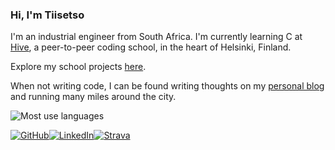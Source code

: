 ### Hi, I'm Tiisetso

I'm an industrial engineer from South Africa. I'm currently learning C at [Hive](https://www.hive.fi/en/), a peer-to-peer coding school, in the heart of Helsinki, Finland.

Explore my school projects [here](https://github.com/Tiisetso/Hive).

When not writing code, I can be found writing thoughts on my [personal blog](https://tiiset.so/) and running many miles around the city. 

<img src="https://github-readme-stats.vercel.app/api/top-langs?username=tiisetso&show_icons=true&locale=en&layout=compact&theme=dark" alt="Most use languages" />

[![GitHub](https://img.shields.io/badge/GitHub-181717?logo=github&style=for-the-badge)](https://github.com/Tiisetso)[![LinkedIn](https://img.shields.io/badge/LinkedIn-0A66C2?logo=linkedin&style=for-the-badge&logoColor=white)](https://www.linkedin.com/in/tiisetso/)[![Strava](https://img.shields.io/badge/-Strava-FC4C02?style=for-the-badge&logo=strava&logoColor=white)](https://www.strava.com/athletes/203057)

